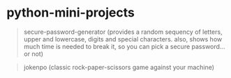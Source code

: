 # python-mini-projects
> secure-password-generator (provides a random sequency of letters, upper and lowercase, digits and special characters. also, shows how much time is needed to break it, so you can pick a secure password... or not)

> jokenpo (classic rock-paper-scissors game against your machine)
